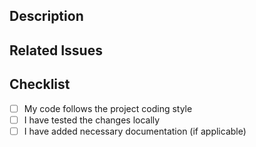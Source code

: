 ## Description

<!-- Briefly describe the changes you made -->

## Related Issues

<!-- List any related issues, e.g., Fixes #123 -->

## Checklist

- [ ] My code follows the project coding style
- [ ] I have tested the changes locally
- [ ] I have added necessary documentation (if applicable)
